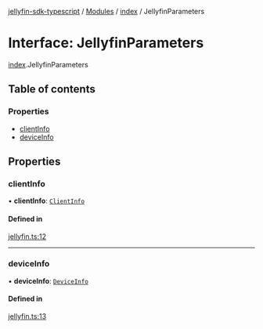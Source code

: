 [jellyfin-sdk-typescript](../README.md) / [Modules](../modules.md) / [index](../modules/index.md) / JellyfinParameters

# Interface: JellyfinParameters

[index](../modules/index.md).JellyfinParameters

## Table of contents

### Properties

- [clientInfo](index.JellyfinParameters.md#clientinfo)
- [deviceInfo](index.JellyfinParameters.md#deviceinfo)

## Properties

### clientInfo

• **clientInfo**: [`ClientInfo`](index.ClientInfo.md)

#### Defined in

[jellyfin.ts:12](https://github.com/thornbill/jellyfin-sdk-typescript/blob/e4df7f8/src/jellyfin.ts#L12)

___

### deviceInfo

• **deviceInfo**: [`DeviceInfo`](index.DeviceInfo.md)

#### Defined in

[jellyfin.ts:13](https://github.com/thornbill/jellyfin-sdk-typescript/blob/e4df7f8/src/jellyfin.ts#L13)
